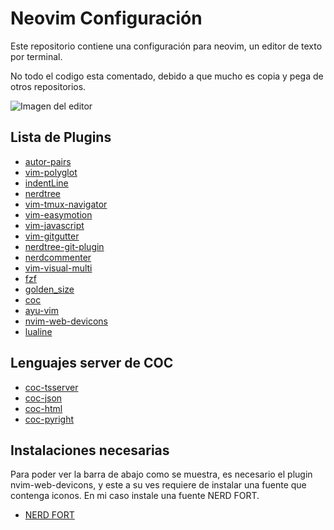 # Neovim Configuración
Este repositorio contiene una configuración para neovim, un editor de texto por terminal.

No todo el codigo esta comentado, debido a que mucho es copia y pega de otros repositorios.

![Imagen del editor](https://github.com/benjaNygit/nvim-config/blob/main/imgs/Captura%20desde%202022-08-27%2017-06-03.png)
 
Lista de Plugins
---------------- 
+ [ autor-pairs ](https://github.com/jiangmiao/auto-pairs)
+ [ vim-polyglot ](https://github.com/sheerun/vim-polyglot)
+ [ indentLine ](https://github.com/Yggdroot/indentLine)
+ [ nerdtree ](https://github.com/preservim/nerdtree)
+ [ vim-tmux-navigator ](https://github.com/christoomey/vim-tmux-navigator)
+ [ vim-easymotion ](https://github.com/easymotion/vim-easymotion)
+ [ vim-javascript ](https://github.com/pangloss/vim-javascript)
+ [ vim-gitgutter ](https://github.com/airblade/vim-gitgutter)
+ [ nerdtree-git-plugin ](https://github.com/Xuyuanp/nerdtree-git-plugin)
+ [ nerdcommenter ](https://github.com/preservim/nerdcommenter)
+ [ vim-visual-multi ](https://github.com/mg979/vim-visual-multi)
+ [ fzf ](https://github.com/junegunn/fzf)
+ [ golden_size ](https://github.com/dm1try/golden_size)
+ [ coc ](https://github.com/neoclide/coc.nvim)
+ [ayu-vim](https://github.com/Luxed/ayu-vim)
+ [nvim-web-devicons](https://github.com/kyazdani42/nvim-web-devicons)
+ [lualine](https://github.com/nvim-lualine/lualine.nvim)

Lenguajes server de COC 
-----------------------
+ [ coc-tsserver ](https://github.com/neoclide/coc-tsserver)
+ [ coc-json ](https://github.com/neoclide/coc-json)
+ [ coc-html ](https://github.com/neoclide/coc-html)
+ [ coc-pyright ](https://github.com/fannheyward/coc-pyright)

## Instalaciones necesarias
Para poder ver la barra de abajo como se muestra, es necesario el plugin
nvim-web-devicons, y este a su ves requiere de instalar una fuente
que contenga iconos. En mi caso instale una fuente NERD FORT.

+ [NERD FORT](https://www.nerdfonts.com/#downloads)


